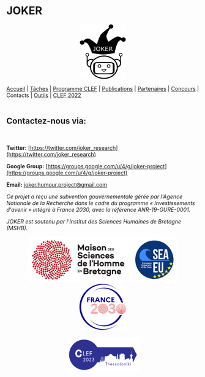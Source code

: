 # JOKER
<p align="center">
  <img src="../img/joker.png" width="120" height="142">
</p>

[Accueil](index) | [Tâches](https://www.joker-project.com/clef-2023/tasks) | [Programme CLEF](program) | [Publications](publications) | [Partenaires](partners) | [Concours](contest) | Contacts | [Outils](tools) |  [CLEF 2022](https://www.joker-project.com/clef-2022/EN/project)  
<br>

## Contactez-nous via:
<br>

**Twitter:** [https://twitter.com/joker_research](https://twitter.com/joker_research)

**Google Group:** [https://groups.google.com/u/4/g/joker-project](https://groups.google.com/u/4/g/joker-project)

**Email:** [joker.humour.project@gmail.com](mailto:joker.humour.project@gmail.com)



<p>
<em>Ce projet a reçu une subvention gouvernementale gérée par l'Agence Nationale de la Recherche dans le cadre du programme « Investissements d'avenir » intégré à France 2030, avec la référence ANR-19-GURE-0001.</em>
</p>
<p>
<em>JOKER est soutenu par l'Institut des Sciences Humaines de Bretagne (MSHB).</em>
</p>
<div align="center">
  <a href="https://www.mshb.fr"><img src="../img/mshb.jpg" height="120"></a>
  <a href="https://sea-eu.org/?lang=fr"><img src="../img/sea-eu.png" height="120"></a>
  <a href="https://www.gouvernement.fr/le-programme-d-investissements-d-avenir"><img src="../img/Logotype France 2030.jpg" height="120"></a>
</div>
<br />
<div align="center">
  <a href="https://clef2022.clef-initiative.eu/index.php"><img src="../img/clef2023.png" height="90"></a> 
</div>
